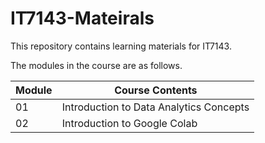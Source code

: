 # IT7143-Mateirals
This repository contains learning materials for IT7143.  
 
The modules in the course are as follows.

|Module | Course Contents |
|---|---|
|01 | Introduction to Data Analytics Concepts |
|02 | Introduction to Google Colab	|

 
